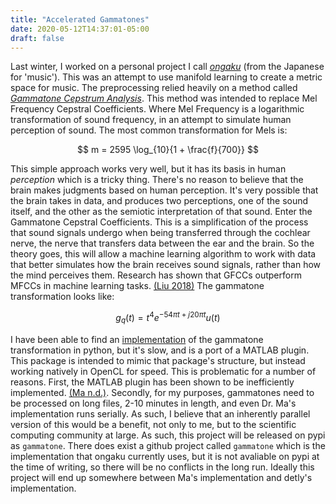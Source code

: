 ```yaml
---
title: "Accelerated Gammatones"
date: 2020-05-12T14:37:01-05:00
draft: false
---
```


Last winter, I worked on a personal project I call [_ongaku_](https://www.coeneedell.com/projects/ongaku/) (from the Japanese for 'music'). This was an attempt to use manifold learning to create a metric space for music. The preprocessing relied heavily on a method called [_Gammatone Cepstrum Analysis_](https://ieeexplore.ieee.org/document/6202347). This method was intended to replace Mel Frequency Cepstral Coefficients. Where Mel Frequency is a logarithmic transformation of sound frequency, in an attempt to simulate human perception of sound. The most common transformation for Mels is:

$$
m = 2595 \log_{10}{1 + \frac{f}{700}}
$$

This simple approach works very well, but it has its basis in human _perception_ which is a tricky thing. There's no reason to believe that the brain makes judgments based on human perception. It's very possible that the brain takes in data, and produces two perceptions, one of the sound itself, and the other as the semiotic interpretation of that sound. Enter the Gammatone Cepstral Coefficients. This is a simplification of the process that sound signals undergo when being transferred through the cochlear nerve, the nerve that transfers data between the ear and the brain. So the theory goes, this will allow a machine learning algorithm to work with data that better simulates how the brain receives sound signals, rather than how the mind perceives them. Research has shown that GFCCs outperform MFCCs in machine learning tasks. [(Liu 2018)](https://arxiv.org/abs/1806.09010) The gammatone transformation looks like:

$$
g_q(t) = t^4 e^{-54 \pi t + j 20 \pi t}u(t)
$$

I have been able to find an [implementation](https://github.com/detly/gammatone) of the gammatone transformation in python, but it's slow, and is a port of a MATLAB plugin. This package is intended to mimic that package's structure, but instead working natively in OpenCL for speed. This is problematic for a number of reasons. First, the MATLAB plugin has been shown to be inefficiently implemented. [(Ma n.d.)](https://staffwww.dcs.shef.ac.uk/people/N.Ma/resources/gammatone/). Secondly, for my purposes, gammatones need to be processed on long files, 2-10 minutes in length, and even Dr. Ma's implementation runs serially. As such, I believe that an inherently parallel version of this would be a benefit, not only to me, but to the scientific computing community at large. As such, this project will be released on pypi as `gammatone`. There does exist a github project called `gammatone` which is the implementation that ongaku currently uses, but it is not avaliable on pypi at the time of writing, so there will be no conflicts in the long run. Ideally this project will end up somewhere between Ma's implementation and detly's implementation.

